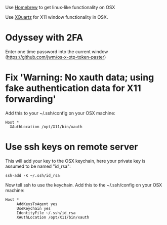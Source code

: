 Use [Homebrew](http://brew.sh/) to get linux-like functionality on OSX

Use [XQuartz](https://www.xquartz.org/) for X11 window functionality in OSX.

# Odyssey with 2FA
Enter one time password into the current window (https://github.com/jwm/os-x-otp-token-paster)

# Fix 'Warning: No xauth data; using fake authentication data for X11 forwarding'
Add this to your ~/.ssh/config on your OSX machine:

```
Host *
  XAuthLocation /opt/X11/bin/xauth
```

# Use ssh keys on remote server
This will add your key to the OSX keychain, here your private key is assumed to be named "id_rsa":

```
ssh-add -K ~/.ssh/id_rsa
```

Now tell ssh to use the keychain. Add this to the ~/.ssh/config on your OSX machine:

```
Host *
     AddKeysToAgent yes
     UseKeychain yes
     IdentityFile ~/.ssh/id_rsa
     XAuthLocation /opt/X11/bin/xauth
```




